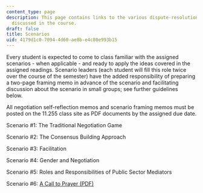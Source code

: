 ```yaml
---
content_type: page
description: This page contains links to the various dispute-resolutions scenarios
  discussed in the course.
draft: false
title: Scenarios
uid: 4179d1c0-7094-4d60-ae8b-e4c80e993b15
---
```

Every student is expected to come to class familiar with the assigned scenarios - when applicable - and ready to apply the ideas covered in the assigned readings. Scenario leaders (each student will fill this role twice over the course of the semester) have the added responsibility of preparing a two-page framing memo in advance of the scenario and facilitating discussion about the scenario in small groups; see further guidelines below.   
  
All negotiation self-reflection memos and scenario framing memos must be posted on the 11.255 class site as PDF documents by the assigned due date.

Scenario #1: The Traditional Negotiation Game

Scenario #2: The Consensus Building Approach

Scenario #3: Facilitation

Scenario #4: Gender and Negotiation

Scenario #5: Roles and Responsibilities of Public Sector Mediators

Scenario #6: [A Call to Prayer (PDF)](https://hwpi.harvard.edu/files/pluralism/files/new_a_call_to_prayer_a.pdf)